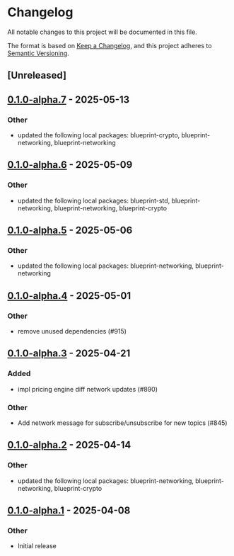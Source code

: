 # Changelog

All notable changes to this project will be documented in this file.

The format is based on [Keep a Changelog](https://keepachangelog.com/en/1.0.0/),
and this project adheres to [Semantic Versioning](https://semver.org/spec/v2.0.0.html).

## [Unreleased]

## [0.1.0-alpha.7](https://github.com/tangle-network/blueprint/compare/blueprint-networking-agg-sig-gossip-extension-v0.1.0-alpha.6...blueprint-networking-agg-sig-gossip-extension-v0.1.0-alpha.7) - 2025-05-13

### Other

- updated the following local packages: blueprint-crypto, blueprint-networking, blueprint-networking

## [0.1.0-alpha.6](https://github.com/tangle-network/blueprint/compare/blueprint-networking-agg-sig-gossip-extension-v0.1.0-alpha.5...blueprint-networking-agg-sig-gossip-extension-v0.1.0-alpha.6) - 2025-05-09

### Other

- updated the following local packages: blueprint-std, blueprint-networking, blueprint-networking, blueprint-crypto

## [0.1.0-alpha.5](https://github.com/tangle-network/blueprint/compare/blueprint-networking-agg-sig-gossip-extension-v0.1.0-alpha.4...blueprint-networking-agg-sig-gossip-extension-v0.1.0-alpha.5) - 2025-05-06

### Other

- updated the following local packages: blueprint-networking, blueprint-networking

## [0.1.0-alpha.4](https://github.com/tangle-network/blueprint/compare/blueprint-networking-agg-sig-gossip-extension-v0.1.0-alpha.3...blueprint-networking-agg-sig-gossip-extension-v0.1.0-alpha.4) - 2025-05-01

### Other

- remove unused dependencies (#915)

## [0.1.0-alpha.3](https://github.com/tangle-network/blueprint/compare/blueprint-networking-agg-sig-gossip-extension-v0.1.0-alpha.2...blueprint-networking-agg-sig-gossip-extension-v0.1.0-alpha.3) - 2025-04-21

### Added

- impl pricing engine diff network updates (#890)

### Other

- Add network message for subscribe/unsubscribe for new topics (#845)

## [0.1.0-alpha.2](https://github.com/tangle-network/blueprint/compare/blueprint-networking-agg-sig-gossip-extension-v0.1.0-alpha.1...blueprint-networking-agg-sig-gossip-extension-v0.1.0-alpha.2) - 2025-04-14

### Other

- updated the following local packages: blueprint-networking, blueprint-networking, blueprint-crypto

## [0.1.0-alpha.1](https://github.com/tangle-network/blueprint/releases/tag/blueprint-networking-agg-sig-gossip-extension-v0.1.0-alpha.1) - 2025-04-08

### Other

- Initial release
